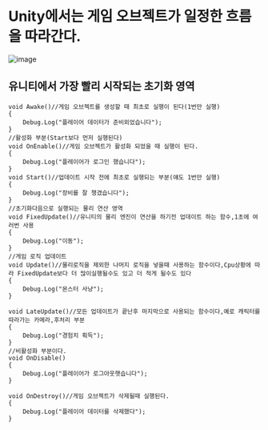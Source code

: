 # Unity에서는 게임 오브젝트가 일정한 흐름을 따라간다.
![image](https://github.com/kimcherjoung/UnityBasic_TIL/assets/101804328/5aadc681-5d34-495c-9318-ba73a6d347b2)

 ## 유니티에서 가장 빨리 시작되는 초기화 영역
 ```
 void Awake()//게임 오브젝트를 생성할 때 최초로 실행이 된다(1번만 실행)
 {
     Debug.Log("플레이어 데이터가 준비외었습니다");
 }
 //활성화 부분(Start보다 먼저 실행된다)
 void OnEnable()//게임 오브젝트가 활성화 되었을 때 실행이 된다.
 {
     Debug.Log("플레이어가 로그인 했습니다");
 }
 void Start()//업데이트 시작 전에 최초로 실행되는 부분(얘도 1번만 실행)
 {
     Debug.Log("장비를 잘 챙겼습니다");
 }
 //초기화다음으로 실행되는 물리 연산 영역
 void FixedUpdate()//유니티의 물리 엔진이 연산을 하기전 업데이트 하는 함수,1초에 여러번 사용
 {
     Debug.Log("이동");
 }
 //게임 로직 업데이트
 void Update()//물리로직을 제외한 나머지 로직을 넣을때 사용하는 함수이다,Cpu상황에 따라 FixedUpdate보다 더 많이실행될수도 있고 더 적게 될수도 있다
 {
     Debug.Log("몬스터 사냥");
 }

 void LateUpdate()//모든 업데이트가 끝난후 마지막으로 사용되는 함수이다,예로 캐릭터를 따라가는 카메라,후처리 부분
 {
     Debug.Log("경험치 획득");
 }
 //비활성화 부분이다.
 void OnDisable()
 {
     Debug.Log("플레이어가 로그아웃햇습니다");
 }

 void OnDestroy()//게임 오브젝트가 삭제될때 실행된다.
 {
     Debug.Log("플레이어 데이터를 삭제했다");
 }
```
